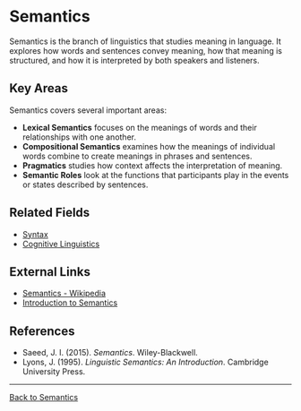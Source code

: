 # Semantics

Semantics is the branch of linguistics that studies meaning in language. It explores how words and sentences convey meaning, how that meaning is structured, and how it is interpreted by both speakers and listeners.

## Key Areas

Semantics covers several important areas:

- **Lexical Semantics** focuses on the meanings of words and their relationships with one another.
- **Compositional Semantics** examines how the meanings of individual words combine to create meanings in phrases and sentences.
- **Pragmatics** studies how context affects the interpretation of meaning.
- **Semantic Roles** look at the functions that participants play in the events or states described by sentences.


## Related Fields

- [Syntax](../../Syntax/README.md)
- [Cognitive Linguistics](../../Types/Cognitive-Linguistics/README.md)

## External Links

- [Semantics - Wikipedia](https://en.wikipedia.org/wiki/Semantics)
- [Introduction to Semantics](https://www.linguisticsociety.org/resource/semantics)

## References

- Saeed, J. I. (2015). *Semantics*. Wiley-Blackwell.
- Lyons, J. (1995). *Linguistic Semantics: An Introduction*. Cambridge University Press.

---

[Back to Semantics](../README.md)
